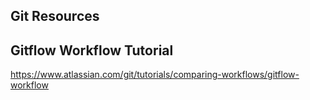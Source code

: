 Git Resources 
---

## Gitflow Workflow Tutorial 
https://www.atlassian.com/git/tutorials/comparing-workflows/gitflow-workflow
